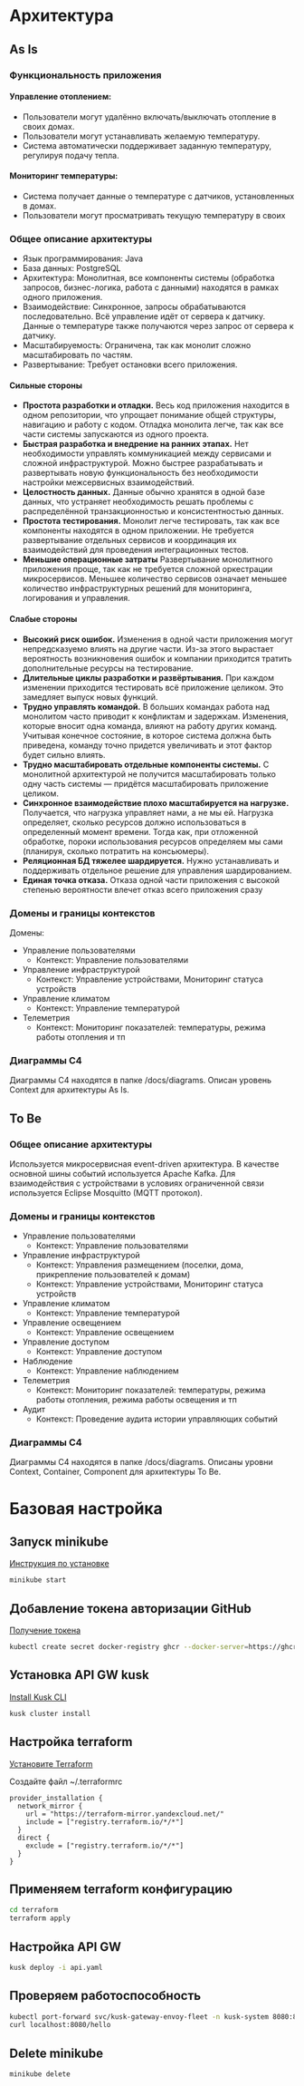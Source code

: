 # Архитектура

## As Is

### Функциональность приложения

#### Управление отоплением:
- Пользователи могут удалённо включать/выключать отопление в своих домах.
- Пользователи могут устанавливать желаемую температуру.
- Система автоматически поддерживает заданную температуру, регулируя подачу тепла.

#### Мониторинг температуры:
- Система получает данные о температуре с датчиков, установленных в домах.
- Пользователи могут просматривать текущую температуру в своих

### Общее описание архитектуры

- Язык программирования: Java
- База данных: PostgreSQL
- Архитектура: Монолитная, все компоненты системы (обработка запросов, бизнес-логика, работа с данными) находятся в рамках одного приложения.
- Взаимодействие: Синхронное, запросы обрабатываются последовательно. Всё управление идёт от сервера к датчику. Данные о температуре также получаются через запрос от сервера к датчику.
- Масштабируемость: Ограничена, так как монолит сложно масштабировать по частям.
- Развертывание: Требует остановки всего приложения.

#### Сильные стороны
- **Простота разработки и отладки.** Весь код приложения находится в одном репозитории, что упрощает понимание общей структуры, навигацию и работу с кодом. Отладка монолита легче, так как все части системы запускаются из одного проекта.
- **Быстрая разработка и внедрение на ранних этапах.** Нет необходимости управлять коммуникацией между сервисами и сложной инфраструктурой. Можно быстрее разрабатывать и развертывать новую функциональность без необходимости настройки межсервисных взаимодействий.
- **Целостность данных.** Данные обычно хранятся в одной базе данных, что устраняет необходимость решать проблемы с распределённой транзакционностью и консистентностью данных.
- **Простота тестирования.** Монолит легче тестировать, так как все компоненты находятся в одном приложении. Не требуется развертывание отдельных сервисов и координация их взаимодействий для проведения интеграционных тестов.
- **Меньшие операционные затраты** Развертывание монолитного приложения проще, так как не требуется сложной оркестрации микросервисов. Меньшее количество сервисов означает меньшее количество инфраструктурных решений для мониторинга, логирования и управления.

#### Слабые стороны
- **Высокий риск ошибок.** Изменения в одной части приложения могут непредсказуемо влиять на другие части. Из-за этого вырастает вероятность возникновения ошибок и компании приходится тратить дополнительные ресурсы на тестирование.
- **Длительные циклы разработки и развёртывания.** При каждом изменении приходится тестировать всё приложение целиком. Это замедляет выпуск новых функций.
- **Трудно управлять командой.** В больших командах работа над монолитом часто приводит к конфликтам и задержкам. Изменения, которые вносит одна команда, влияют на работу других команд. Учитывая конечное состояние, в которое система должна быть приведена, команду точно придется увеличивать и этот фактор будет сильно влиять.
- **Трудно масштабировать отдельные компоненты системы.** С монолитной архитектурой не получится масштабировать только одну часть системы — придётся масштабировать приложение целиком.
- **Синхронное взаимодействие плохо масштабируется на нагрузке.** Получается, что нагрузка управляет нами, а не мы ей. Нагрузка определяет, сколько ресурсов должно использоваться в определенный момент времени. Тогда как, при отложенной обработке, пороки использования ресурсов определяем мы сами (планируя, сколько потратить на консьюмеры).
- **Реляционная БД тяжелее шардируется.** Нужно устанавливать и поддерживать отдельное решение для управления шардированием.
- **Единая точка отказа.** Отказа одной части приложения с высокой степенью вероятности влечет отказ всего приложения сразу

### Домены и границы контекстов

Домены:

- Управление пользователями
  - Контекст: Управление пользователями
- Управление инфраструктурой
  - Контекст: Управление устройствами, Мониторинг статуса устройств
- Управление климатом
  - Контекст: Управление температурой
- Телеметрия
  - Контекст: Мониторинг показателей: температуры, режима работы отопления и тп

### Диаграммы C4

Диаграммы C4 находятся в папке /docs/diagrams.
Описан уровень Context для архитектуры As Is.

## To Be

### Общее описание архитектуры

Используется микросервисная event-driven архитектура.
В качестве основной шины событий используется Apache Kafka.
Для взаимодействия с устройствами в условиях ограниченной связи используется Eclipse Mosquitto (MQTT протокол).

### Домены и границы контекстов

- Управление пользователями
  - Контекст: Управление пользователями
- Управление инфраструктурой
  - Контекст: Управления размещением (поселки, дома, прикрепление пользователей к домам)
  - Контекст: Управление устройствами, Мониторинг статуса устройств
- Управление климатом
  - Контекст: Управление температурой
- Управление освещением
  - Контекст: Управление освещением
- Управление доступом
  - Контекст: Управление доступом
- Наблюдение
  - Контекст: Управление наблюдением
- Телеметрия
  - Контекст: Мониторинг показателей: температуры, режима работы отопления, режима работы освещения и тп
- Аудит
  - Контекст: Проведение аудита истории управляющих событий

### Диаграммы C4

Диаграммы C4 находятся в папке /docs/diagrams.
Описаны уровни Context, Container, Component для архитектуры To Be.

# Базовая настройка

## Запуск minikube

[Инструкция по установке](https://minikube.sigs.k8s.io/docs/start/)

```bash
minikube start
```


## Добавление токена авторизации GitHub

[Получение токена](https://github.com/settings/tokens/new)

```bash
kubectl create secret docker-registry ghcr --docker-server=https://ghcr.io --docker-username=<github_username> --docker-password=<github_token> -n default
```


## Установка API GW kusk

[Install Kusk CLI](https://docs.kusk.io/getting-started/install-kusk-cli)

```bash
kusk cluster install
```


## Настройка terraform

[Установите Terraform](https://yandex.cloud/ru/docs/tutorials/infrastructure-management/terraform-quickstart#install-terraform)


Создайте файл ~/.terraformrc

```hcl
provider_installation {
  network_mirror {
    url = "https://terraform-mirror.yandexcloud.net/"
    include = ["registry.terraform.io/*/*"]
  }
  direct {
    exclude = ["registry.terraform.io/*/*"]
  }
}
```

## Применяем terraform конфигурацию 

```bash
cd terraform
terraform apply
```

## Настройка API GW

```bash
kusk deploy -i api.yaml
```

## Проверяем работоспособность

```bash
kubectl port-forward svc/kusk-gateway-envoy-fleet -n kusk-system 8080:80
curl localhost:8080/hello
```


## Delete minikube

```bash
minikube delete
```
